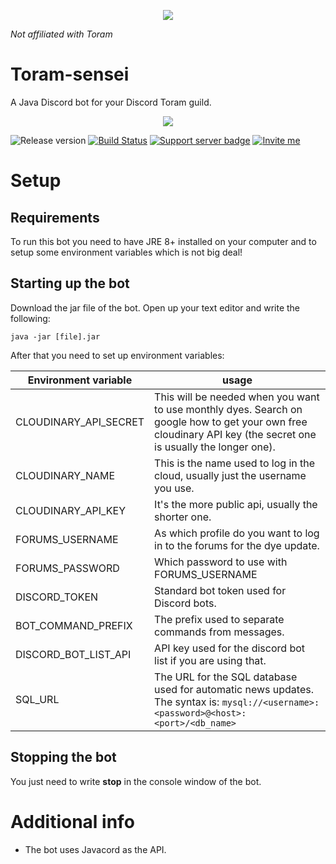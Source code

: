 <p align="center"><img src="https://www.pngkit.com/png/full/383-3831540_-toram-online-logo.png" /></p>
<i>Not affiliated with Toram</i>

# Toram-sensei
A Java Discord bot for your Discord Toram guild.
<p align="center"><img src="https://raw.githubusercontent.com/ZastrixArundell/toram-sensei/master/images/ts-banner.png" /></p>

![Release version](https://img.shields.io/github/v/release/zastrixarundell/toram-sensei) [![Build Status](https://travis-ci.com/zastrixarundell/Toram-sensei.svg?branch=master)](https://travis-ci.com/zastrixarundell/Toram-sensei) [![Support server badge](https://img.shields.io/static/v1?label=Support%20server&message=Click%20me&logo=discord&logoColor=white&color=7289da)](https://discord.gg/MdASH22) [![Invite me](https://img.shields.io/static/v1?label=Invite%20me&message=Click%20me&logo=discord&logoColor=white&color=7289da)](https://discordapp.com/oauth2/authorize?client_id=600302983305101323&scope=bot&permissions=0)

# Setup

## Requirements
To run this bot you need to have JRE 8+ installed on your computer and to setup some environment variables which is not big deal!

 
## Starting up the bot
Download the jar file of the bot. Open up your text editor and write the following:
 
    java -jar [file].jar
    
After that you need to set up environment variables:

|Environment variable|usage|
|--|--|
|CLOUDINARY_API_SECRET|This will be needed when you want to use monthly dyes. Search on google how to get your own free cloudinary API key (the secret one is usually the longer one).|
|CLOUDINARY_NAME|This is the name used to log in the cloud, usually just the username you use.|
|CLOUDINARY_API_KEY|It's the more public api, usually the shorter one.|
|FORUMS_USERNAME|As which profile do you want to log in to the forums for the dye update.|
|FORUMS_PASSWORD|Which password to use with FORUMS_USERNAME|
|DISCORD_TOKEN|Standard bot token used for Discord bots.|
|BOT_COMMAND_PREFIX|The prefix used to separate commands from messages.|
|DISCORD_BOT_LIST_API|API key used for the discord bot list if you are using that.|
|SQL_URL|The URL for the SQL database used for automatic news updates. The syntax is: `mysql://<username>:<password>@<host>:<port>/<db_name>`|
  
## Stopping the bot
You just need to write **stop** in the console window of the bot.

# Additional info
- The bot uses Javacord as the API. 
